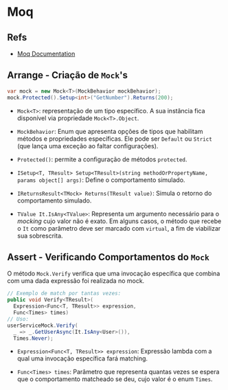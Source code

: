 # Moq

## Refs
- [Moq Documentation](https://documentation.help/Moq/)

## Arrange - Criação de `Mock`'s

```csharp
var mock = new Mock<T>(MockBehavior mockBehavior);
mock.Protected().Setup<int>("GetNumber").Returns(200);
```

- `Mock<T>`: representação de um tipo específico. A sua instância fica disponível via propriedade `Mock<T>.Object`.

- `MockBehavior`: Enum que apresenta opções de tipos que habilitam métodos e propriedades específicas. Ele pode ser `Default` ou `Strict` (que lança uma exceção ao faltar configurações).

- `Protected()`: permite a configuração de métodos `protected`.

- `ISetup<T, TResult> Setup<TResult>(string methodOrPropertyName, params object[] args)`: Define o comportamento simulado.

- `IReturnsResult<TMock> Returns(TResult value)`: Simula o retorno do comportamento simulado.

- `TValue It.IsAny<TValue>`: Representa um argumento necessário para o *mocking* cujo valor não é exato. Em alguns casos, o método que recebe o `It` como parâmetro deve ser marcado com `virtual`, a fim de viabilizar sua sobrescrita.

## Assert - Verificando Comportamentos do `Mock`

O método `Mock.Verify` verifica que uma invocação específica que combina com uma dada expressão foi realizada no mock.

```csharp
// Exemplo de match por tantas vezes:
public void Verify<TResult>(
  Expression<Func<T, TResult>> expression,
  Func<Times> times)
// Uso:
userServiceMock.Verify(
  _ => _.GetUserAsync(It.IsAny<User>()),
  Times.Never);
```

- `Expression<Func<T, TResult>> expression`: Expressão lambda com a qual uma invocação específica fará matching.

- `Func<Times> times`: Parâmetro que representa quantas vezes se espera que o comportamento matcheado se deu, cujo valor é o enum `Times`.

